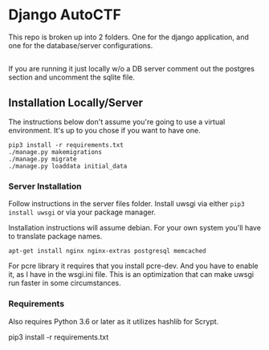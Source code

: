 # Django AutoCTF
This repo is broken up into 2 folders. One for the django application, and one for the database/server configurations.

## 
If you are running it just locally w/o a DB server comment out the postgres section and uncomment the sqlite file.

## Installation Locally/Server
The instructions below don't assume you're going to use a virtual environment. It's up to you chose if you want to have one.

```
pip3 install -r requirements.txt
./manage.py makemigrations
./manage.py migrate
./manage.py loaddata initial_data
```

### Server Installation
Follow instructions in the server files folder. Install uwsgi via either ```pip3 install uwsgi``` or via your package manager. 

Installation instructions will assume debian. For your own system you'll have to translate package names.

```
apt-get install nginx nginx-extras postgresql memcached
```
For pcre library it requires that you install pcre-dev. And you have to enable it, as I have in the wsgi.ini file. This is an optimization that can make uwsgi run faster in some circumstances.
### Requirements
Also requires Python 3.6 or later as it utilizes hashlib for Scrypt.

pip3 install -r requirements.txt

